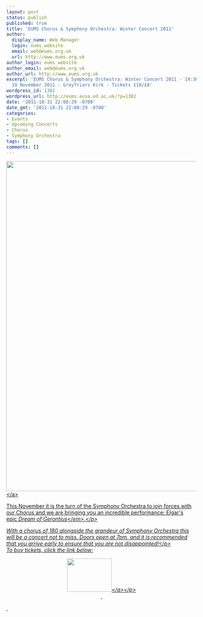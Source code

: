 ```yaml
---
layout: post
status: publish
published: true
title: 'EUMS Chorus & Symphony Orchestra: Winter Concert 2011'
author:
  display_name: Web Manager
  login: eums_website
  email: web@eums.org.uk
  url: http://www.eums.org.uk
author_login: eums_website
author_email: web@eums.org.uk
author_url: http://www.eums.org.uk
excerpt: 'EUMS Chorus & Symphony Orchestra: Winter Concert 2011 - 19:30, Saturday
  19 November 2011 - Greyfriars Kirk - Tickets £10/£8'
wordpress_id: 1382
wordpress_url: http://eums.eusa.ed.ac.uk/?p=1382
date: '2011-10-31 22:08:29 -0700'
date_gmt: '2011-10-31 22:08:29 -0700'
categories:
- Events
- Upcoming Concerts
- Chorus
- Symphony Orchestra
tags: []
comments: []
---
```

<p><a title="buy tickets online" href="http:&#47;&#47;www.ticketsource.co.uk&#47;event&#47;18148"> <img src="http:&#47;&#47;eums.eusa.ed.ac.uk&#47;wp-content&#47;uploads&#47;images&#47;w620&#47;posters&#47;20111119_chorussymph.jpg" alt="" width="620" height="872" &#47;><&#47;a></p>
<p>This November it is the turn of the Symphony Orchestra to join forces with our Chorus and we are bringing you an incredible performance: Elgar's epic&nbsp;<em>Dream of Gerontius<&#47;em>.<&#47;p></p>
<p>With a chorus of 180 alongside the grandeur of Symphony Orchestra this will be a concert not to miss. Doors open at 7pm, and it is recommended that you arrive early to ensure that you are not disappointed!<&#47;p><br />
To buy tickets, click the link below:</p>
<p align="middle"><a title="buy tickets online" href="http:&#47;&#47;www.ticketsource.co.uk&#47;event&#47;18148"> <img src="http:&#47;&#47;www.ticketsource.co.uk&#47;images&#47;buyTickets&#47;buyTickets-medium.png" alt="" width="118" height="88" border="0" &#47;><&#47;a><&#47;p><br />
&nbsp;</p>
<p>&nbsp;</p>
